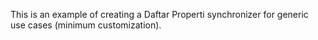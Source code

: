 This is an example of creating a Daftar Properti synchronizer for generic use cases (minimum customization).
